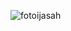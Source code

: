 ![fotoijasah](https://user-images.githubusercontent.com/56731453/115334060-e3a78280-a1c4-11eb-9bf1-f6f05996d1ab.jpg)

